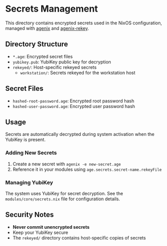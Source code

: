 # Secrets Management

This directory contains encrypted secrets used in the NixOS configuration, managed with [agenix](https://github.com/ryantm/agenix) and [agenix-rekey](https://github.com/oddlama/agenix-rekey).

## Directory Structure

- `*.age`: Encrypted secret files
- `yubikey.pub`: YubiKey public key for decryption
- `rekeyed/`: Host-specific rekeyed secrets
  - `workstation/`: Secrets rekeyed for the workstation host

## Secret Files

- `hashed-root-password.age`: Encrypted root password hash
- `hashed-user-password.age`: Encrypted user password hash

## Usage

Secrets are automatically decrypted during system activation when the YubiKey is present.

### Adding New Secrets

1. Create a new secret with `agenix -e new-secret.age`
2. Reference it in your modules using `age.secrets.secret-name.rekeyFile`

### Managing YubiKey

The system uses YubiKey for secret decryption. See the `modules/core/secrets.nix` file for configuration details.

## Security Notes

- **Never commit unencrypted secrets**
- Keep your YubiKey secure
- The `rekeyed/` directory contains host-specific copies of secrets